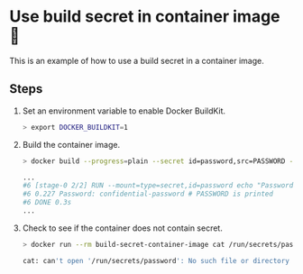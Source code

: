 # Use build secret in container image :page_with_curl:

This is an example of how to use a build secret in a container image.

## Steps

1. Set an environment variable to enable Docker BuildKit.

    ```bash
    > export DOCKER_BUILDKIT=1
    ```

2. Build the container image.

    ```bash
    > docker build --progress=plain --secret id=password,src=PASSWORD -t build-secret-container-image .

    ...
    #6 [stage-0 2/2] RUN --mount=type=secret,id=password echo "Password: $(cat /run/secrets/password)"
    #6 0.227 Password: confidential-password # PASSWORD is printed
    #6 DONE 0.3s
    ...
    ```

3. Check to see if the container does not contain secret.

    ```bash
    > docker run --rm build-secret-container-image cat /run/secrets/password

    cat: can't open '/run/secrets/password': No such file or directory
    ```
